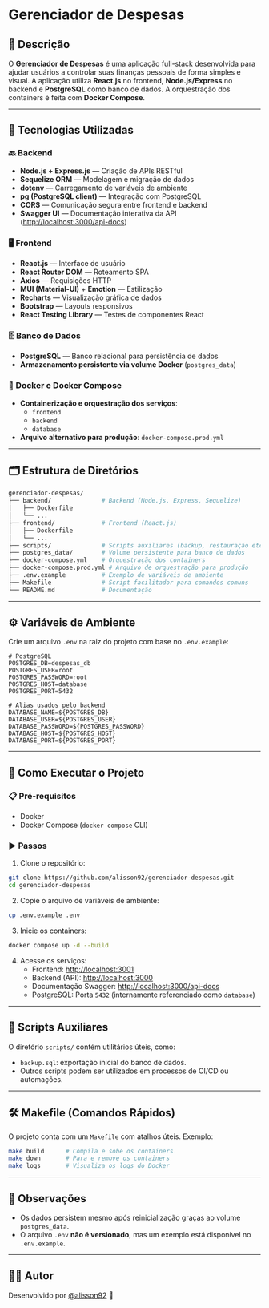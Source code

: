 
# Gerenciador de Despesas

## 📌 Descrição

O **Gerenciador de Despesas** é uma aplicação full-stack desenvolvida para ajudar usuários a controlar suas finanças pessoais de forma simples e visual. A aplicação utiliza **React.js** no frontend, **Node.js/Express** no backend e **PostgreSQL** como banco de dados. A orquestração dos containers é feita com **Docker Compose**.

---

## 🧰 Tecnologias Utilizadas

### 🔙 Backend
- **Node.js + Express.js** — Criação de APIs RESTful
- **Sequelize ORM** — Modelagem e migração de dados
- **dotenv** — Carregamento de variáveis de ambiente
- **pg (PostgreSQL client)** — Integração com PostgreSQL
- **CORS** — Comunicação segura entre frontend e backend
- **Swagger UI** — Documentação interativa da API ([http://localhost:3000/api-docs](http://localhost:3000/api-docs))

### 🖥️ Frontend
- **React.js** — Interface de usuário
- **React Router DOM** — Roteamento SPA
- **Axios** — Requisições HTTP
- **MUI (Material-UI)** + **Emotion** — Estilização
- **Recharts** — Visualização gráfica de dados
- **Bootstrap** — Layouts responsivos
- **React Testing Library** — Testes de componentes React

### 🗄️ Banco de Dados
- **PostgreSQL** — Banco relacional para persistência de dados
- **Armazenamento persistente via volume Docker** (`postgres_data`)

### 🐳 Docker e Docker Compose
- **Containerização e orquestração dos serviços**:
  - `frontend`
  - `backend`
  - `database`
- **Arquivo alternativo para produção**: `docker-compose.prod.yml`

---

## 🗂️ Estrutura de Diretórios

```bash
gerenciador-despesas/
├── backend/              # Backend (Node.js, Express, Sequelize)
│   ├── Dockerfile
│   └── ...
├── frontend/             # Frontend (React.js)
│   ├── Dockerfile
│   └── ...
├── scripts/              # Scripts auxiliares (backup, restauração etc.)
├── postgres_data/        # Volume persistente para banco de dados
├── docker-compose.yml    # Orquestração dos containers
├── docker-compose.prod.yml # Arquivo de orquestração para produção
├── .env.example          # Exemplo de variáveis de ambiente
├── Makefile              # Script facilitador para comandos comuns
└── README.md             # Documentação
```

---

## ⚙️ Variáveis de Ambiente

Crie um arquivo `.env` na raiz do projeto com base no `.env.example`:

```dotenv
# PostgreSQL
POSTGRES_DB=despesas_db
POSTGRES_USER=root
POSTGRES_PASSWORD=root
POSTGRES_HOST=database
POSTGRES_PORT=5432

# Alias usados pelo backend
DATABASE_NAME=${POSTGRES_DB}
DATABASE_USER=${POSTGRES_USER}
DATABASE_PASSWORD=${POSTGRES_PASSWORD}
DATABASE_HOST=${POSTGRES_HOST}
DATABASE_PORT=${POSTGRES_PORT}
```

---

## 🚀 Como Executar o Projeto

### 📋 Pré-requisitos
- Docker
- Docker Compose (`docker compose` CLI)

### ▶️ Passos

1. Clone o repositório:

```bash
git clone https://github.com/alisson92/gerenciador-despesas.git
cd gerenciador-despesas
```

2. Copie o arquivo de variáveis de ambiente:

```bash
cp .env.example .env
```

3. Inicie os containers:

```bash
docker compose up -d --build
```

4. Acesse os serviços:
   - Frontend: [http://localhost:3001](http://localhost:3001)
   - Backend (API): [http://localhost:3000](http://localhost:3000)
   - Documentação Swagger: [http://localhost:3000/api-docs](http://localhost:3000/api-docs)
   - PostgreSQL: Porta `5432` (internamente referenciado como `database`)

---

## 📂 Scripts Auxiliares

O diretório `scripts/` contém utilitários úteis, como:
- `backup.sql`: exportação inicial do banco de dados.
- Outros scripts podem ser utilizados em processos de CI/CD ou automações.

---

## 🛠️ Makefile (Comandos Rápidos)

O projeto conta com um `Makefile` com atalhos úteis. Exemplo:

```bash
make build      # Compila e sobe os containers
make down       # Para e remove os containers
make logs       # Visualiza os logs do Docker
```

---

## 📌 Observações

- Os dados persistem mesmo após reinicialização graças ao volume `postgres_data`.
- O arquivo `.env` **não é versionado**, mas um exemplo está disponível no `.env.example`.

---

## 🧑‍💻 Autor

Desenvolvido por [@alisson92](https://github.com/alisson92) 🚀
